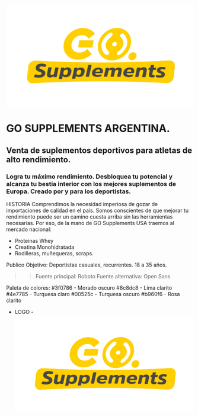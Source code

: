 ![logo empresa](./assets/logo.png)
# **GO SUPPLEMENTS ARGENTINA.**
## Venta de suplementos deportivos para atletas de alto rendimiento.
### Logra tu máximo rendimiento. Desbloquea tu potencial y alcanza tu bestia interior con los mejores suplementos de Europa. Creado por y para los deportistas.

HISTORIA
Comprendimos la necesidad imperiosa de gozar de importaciones de calidad en el país. 
Somos conscientes de que mejorar tu rendimiento puede ser un camino cuesta arriba sin las herramientas necesarias. Por eso, de la mano de GO Supplements USA traemos al mercado nacional:

- Proteinas Whey 
- Creatina Monohidratada
- Rodilleras, muñequeras, scraps.

Publico Objetivo: Deportistas casuales, recurrentes. 18 a 35 años.

>> Fuente principal: Roboto
>> Fuente alternativa: Open Sans

Paleta de colores:
#3f0786 - Morado oscuro
#8c8dc8 - Lima clarito
#4e7785 - Turquesa claro
#00525c - Turquesa oscuro
#b960f6 - Rosa clarito

- LOGO -
![logo empresa](./assets/logo.png)
